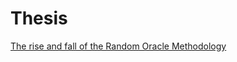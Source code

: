 # Thesis

[The rise and fall of the Random Oracle Methodology](https://github.com/vglazer/thesis/blob/master/plan.pdf)
